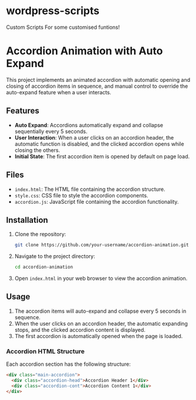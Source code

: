 # wordpress-scripts
Custom Scripts For some customised funtions!


# Accordion Animation with Auto Expand

This project implements an animated accordion with automatic opening and closing of accordion items in sequence, and manual control to override the auto-expand feature when a user interacts.

## Features

- **Auto Expand**: Accordions automatically expand and collapse sequentially every 5 seconds.
- **User Interaction**: When a user clicks on an accordion header, the automatic function is disabled, and the clicked accordion opens while closing the others.
- **Initial State**: The first accordion item is opened by default on page load.

## Files

- `index.html`: The HTML file containing the accordion structure.
- `style.css`: CSS file to style the accordion components.
- `accordion.js`: JavaScript file containing the accordion functionality.

## Installation

1. Clone the repository:
    ```bash
    git clone https://github.com/your-username/accordion-animation.git
    ```

2. Navigate to the project directory:
    ```bash
    cd accordion-animation
    ```

3. Open `index.html` in your web browser to view the accordion animation.

## Usage

1. The accordion items will auto-expand and collapse every 5 seconds in sequence.
2. When the user clicks on an accordion header, the automatic expanding stops, and the clicked accordion content is displayed.
3. The first accordion is automatically opened when the page is loaded.

### Accordion HTML Structure

Each accordion section has the following structure:

```html
<div class="main-accordion">
  <div class="accordion-head">Accordion Header 1</div>
  <div class="accordion-cont">Accordion Content 1</div>
</div>

